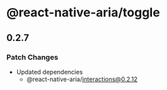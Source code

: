 # @react-native-aria/toggle

## 0.2.7

### Patch Changes

- Updated dependencies
  - @react-native-aria/interactions@0.2.12
